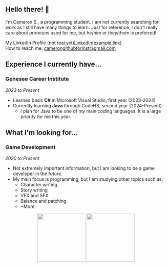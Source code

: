 ## Hello there! 👋
I'm Cameron S., a programming student.
I am not currently searching for work as I still have many things to learn.
Just for reference, I don't really care about pronouns used for me, but he/him or they/them is preferred!

<p align='left'> 
My LinkedIn Profile (not real yet)<a href="https://www.google.com">LinkedIn(example link)</a>
<br>
How to reach me: <a href='mailto:camerongithubforinst@gmail.com'>camerongithubforinst@gmail.com</a> 
</p> 

## Experience I currently have...
### Genesee Career Institute
_2023 to Present_

- Learned basic **C#** in Microsoft Visual Studio, first year (2023-2024)
- Currently learning **Java** through CodeHS, second year (2024-Present)
     - I plan for Java to be one of my main coding languages. It is a large priority for me this year.

## What I'm looking for...
### Game Development
_2020 to Present_

- Not extremely important information, but I am looking to be a game developer in the future.
- My main focus is programming, but I am studying other topics such as:
     - Character writing
     - Story writing
     - VFX and SFX
     - Balance and patching
     - +More

<p align='center'> 
   <a href="https://github-readme-stats.vercel.app/api?username=CameronClassicCI&show_icons=true&count_private=true"> 
       <img height=150 src="https://github-readme-stats.vercel.app/api?username=CameronClassicCI&show_icons=true&count_private=true"/> 
   </a> 
   <a href="https://github.com/CameronClassicCI/github-readme-stats"> 
       <img height=150 src="https://github-readme-stats.vercel.app/api/top-langs/?username=CameronClassicCI&layout=compact"/> 
   </a> 
</p> 


<!--
**CameronClassicCI/CameronClassicCI** is a ✨ _special_ ✨ repository because its `README.md` (this file) appears on your GitHub profile.

Here are some ideas to get you started:

- 🔭 I’m currently working on ...
- 🌱 I’m currently learning ...
- 👯 I’m looking to collaborate on ...
- 🤔 I’m looking for help with ...
- 💬 Ask me about ...
- 📫 How to reach me: ...
- 😄 Pronouns: ...
- ⚡ Fun fact: ...
-->
